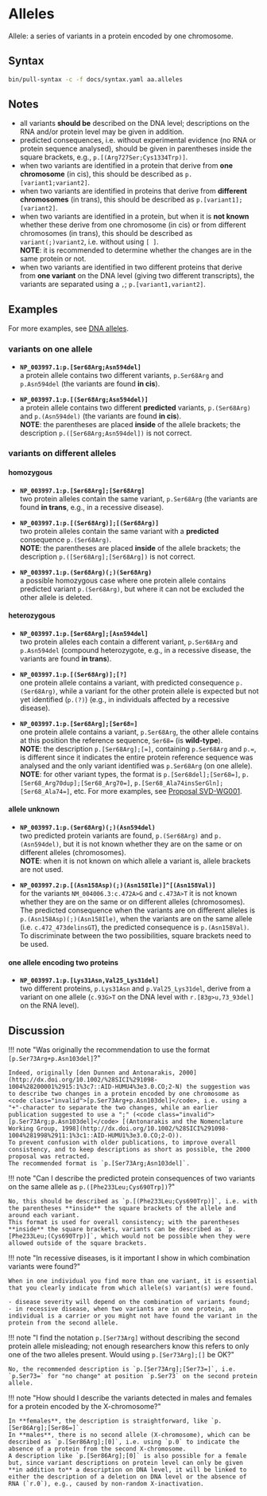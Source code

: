 # Alleles

<!-- ## Definition -->

Allele: a series of variants in a protein encoded by one chromosome.

## Syntax

```sh exec="true"
bin/pull-syntax -c -f docs/syntax.yaml aa.alleles
```

## Notes

- all variants **should be** described on the DNA level; descriptions on the RNA and/or protein level may be given in addition.
- predicted consequences, i.e. without experimental evidence (no RNA or protein sequence analysed), should be given in parentheses inside the square brackets, e.g., `p.[`<code class="spot1">(</code>`Arg727Ser;Cys1334Trp`<code class="spot1">)</code>`]`.
- when two variants are identified in a protein that derive from **one chromosome** (in cis), this should be described as `p.[variant1`<code class="spot1">;</code>`variant2]`.
- when two variants are identified in proteins that derive from **different chromosomes** (in trans), this should be described as `p.[variant1]`<code class="spot1">;</code>`[variant2]`.
- when two variants are identified in a protein, but when it is **not known** whether these derive from one chromosome (in cis) or from different chromosomes (in trans), this should be described as `variant`<code class="spot1">(;)</code>`variant2`, i.e. without using `[ ]`.<br>
  **NOTE**: it is recommended to determine whether the changes are in the same protein or not.
- when two variants are identified in two different proteins that derive from **one variant** on the DNA level (giving two different transcripts), the variants are separated using a `,`; `p.[variant1`<code class="spot1">,</code>`variant2]`.

## Examples

For more examples, see [DNA alleles](../DNA/alleles.md).

### variants on one allele

- **`NP_003997.1:p.[Ser68Arg;Asn594del]`**<br>
  a protein allele contains two different variants, `p.Ser68Arg` and `p.Asn594del` (the variants are found **in cis**).

- **`NP_003997.1:p.[(Ser68Arg;Asn594del)]`**<br>
  a protein allele contains two different **predicted** variants, `p.(Ser68Arg)` and `p.(Asn594del)` (the variants are found **in cis**).<br>
  **NOTE**: the parentheses are placed **inside** of the allele brackets; the description <code class="invalid">p.([Ser68Arg;Asn594del])</code> is not correct.

### variants on different alleles

#### homozygous

- **`NP_003997.1:p.[Ser68Arg];[Ser68Arg]`**<br>
  two protein alleles contain the same variant, `p.Ser68Arg` (the variants are found **in trans**, e.g., in a recessive disease).

- **`NP_003997.1:p.[(Ser68Arg)];[(Ser68Arg)]`**<br>
  two protein alleles contain the same variant with a **predicted** consequence `p.(Ser68Arg)`.<br>
  **NOTE**: the parentheses are placed **inside** of the allele brackets; the description <code class="invalid">p.([Ser68Arg];[Ser68Arg])</code> is not correct.

- **`NP_003997.1:p.(Ser68Arg)(;)(Ser68Arg)`**<br>
  a possible homozygous case where one protein allele contains predicted variant `p.(Ser68Arg)`, but where it can not be excluded the other allele is deleted.

#### heterozygous

- **`NP_003997.1:p.[Ser68Arg];[Asn594del]`**<br>
  two protein alleles each contain a different variant, `p.Ser68Arg` and `p.Asn594del` (compound heterozygote, e.g., in a recessive disease, the variants are found **in trans**).

- **`NP_003997.1:p.[(Ser68Arg)];[?]`**<br>
  one protein allele contains a variant, with predicted consequence `p.(Ser68Arg)`, while a variant for the other protein allele is expected but not yet identified (`p.(?)`) (e.g., in individuals affected by a recessive disease).

- **`NP_003997.1:p.[Ser68Arg];[Ser68=]`**<br>
  one protein allele contains a variant, `p.Ser68Arg`, the other allele contains at this position the reference sequence, `Ser68=` (is **wild-type**).<br>
  **NOTE**: the description `p.[Ser68Arg];[=]`, containing `p.Ser68Arg` and `p.=`, is different since it indicates the entire protein reference sequence was analysed and the only variant identified was `p.Ser68Arg` (on one allele).<br>
  **NOTE**: for other variant types, the format is `p.[Ser68del];[Ser68=]`, `p.[Ser68_Arg70dup];[Ser68_Arg70=]`, `p.[Ser68_Ala74insSerGln];[Ser68_Ala74=]`, etc.
  For more examples, see [Proposal SVD-WG001](../../consultation/SVD-WG001.md).

#### allele unknown

- **`NP_003997.1:p.(Ser68Arg)(;)(Asn594del)`**<br>
  two predicted protein variants are found, `p.(Ser68Arg)` and `p.(Asn594del)`, but it is not known whether they are on the same or on different alleles (chromosomes).<br>
  **NOTE**: when it is not known on which allele a variant is, allele brackets are not used.

- **`NP_003997.2:p.[(Asn158Asp)(;)(Asn158Ile)]^[(Asn158Val)]`**<br>
  for the variants `NM_004006.3:c.472A>G` and `c.473A>T` it is not known whether they are on the same or on different alleles (chromosomes).
  The predicted consequence when the variants are on different alleles is `p.(Asn158Asp)(;)(Asn158Ile)`, when the variants are on the same allele (i.e. `c.472_473delinsGT`), the predicted consequence is `p.(Asn158Val)`.
  To discriminate between the two possibilities, square brackets need to be used.

#### one allele encoding two proteins

- **`NP_003997.1:p.[Lys31Asn,Val25_Lys31del]`**<br>
  two different proteins, `p.Lys31Asn` and `p.Val25_Lys31del`, derive from a variant on one allele (`c.93G>T` on the DNA level with `r.[83g>u,73_93del]` on the RNA level).

## Discussion

!!! note "Was originally the recommendation to use the format <code class="invalid">[p.Ser73Arg+p.Asn103del]</code>?"

    Indeed, originally [den Dunnen and Antonarakis, 2000](http://dx.doi.org/10.1002/%28SICI%291098-1004%28200001%2915:1%3c7::AID-HUMU4%3e3.0.CO;2-N) the suggestion was to describe two changes in a protein encoded by one chromosome as <code class="invalid">[p.Ser73Arg+p.Asn103del]</code>, i.e. using a "+"-character to separate the two changes, while an earlier publication suggested to use a ";" (<code class="invalid">[p.Ser73Arg;p.Asn103del]</code> [(Antonarakis and the Nomenclature Working Group, 1998](http://dx.doi.org/10.1002/%28SICI%291098-1004%281998%2911:1%3c1::AID-HUMU1%3e3.0.CO;2-O)).
    To prevent confusion with older publications, to improve overall consistency, and to keep descriptions as short as possible, the 2000 proposal was retracted.
    The recommended format is `p.[Ser73Arg;Asn103del]`.

!!! note "Can I describe the predicted protein consequences of two variants on the same allele as <code class="invalid">p.([Phe233Leu;Cys690Trp])</code>?"

    No, this should be described as `p.[(Phe233Leu;Cys690Trp)]`, i.e. with the parentheses **inside** the square brackets of the allele and around each variant.
    This format is used for overall consistency; with the parentheses **inside** the square brackets, variants can be described as `p.[Phe233Leu;(Cys690Trp)]`, which would not be possible when they were allowed outside of the square brackets.

!!! note "In recessive diseases, is it important I show in which combination variants were found?"

    When in one individual you find more than one variant, it is essential that you clearly indicate from which allele(s) variant(s) were found.

    - disease severity will depend on the combination of variants found;
    - in recessive disease, when two variants are in one protein, an individual is a carrier or you might not have found the variant in the protein from the second allele.

!!! note "I find the notation `p.[Ser73Arg]` without describing the second protein allele misleading; not enough researchers know this refers to only one of the two alleles present. Would using <code class="invalid">p.[Ser73Arg];[]</code> be OK?"

    No, the recommended description is `p.[Ser73Arg];[Ser73=]`, i.e. `p.Ser73=` for "no change" at position `p.Ser73` on the second protein allele.

!!! note "How should I describe the variants detected in males and females for a protein encoded by the X-chromosome?"

    In **females**, the description is straightforward, like `p.[Ser86Arg];[Ser86=]`.
    In **males**, there is no second allele (X-chromosome), which can be described as `p.[Ser86Arg];[0]`, i.e. using `p.0` to indicate the absence of a protein from the second X-chromosome.
    A description like `p.[Ser86Arg];[0]` is also possible for a female but, since variant descriptions on protein level can only be given **in addition to** a description on DNA level, it will be linked to either the description of a deletion on DNA level or the absence of RNA (`r.0`), e.g., caused by non-random X-inactivation.
